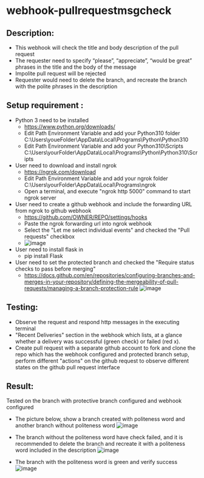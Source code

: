 # webhook-pullrequestmsgcheck

## Description:
   - This webhook will check the title and body description of the pull request
   - The requester need to specify “please”, “appreciate”, “would be great” phrases in the title and the body of the message
   - Impolite pull request will be rejected
   - Requester would need to delete the branch, and recreate the branch with the polite phrases in the  description

## Setup requirement :
   - Python 3 need to be installed 
       *  https://www.python.org/downloads/
       *  Edit Path Environment Variable and add your Python310 folder  C:\Users\youeFolder\AppData\Local\Programs\Python\Python310
       *  Edit Path Environment Variable and add your Python310\Scripts   C:\Users\yourFolder\AppData\Local\Programs\Python\Python310\Scripts
   - User need to download and install ngrok
       *  https://ngrok.com/download
       *  Edit Path Environment Variable and add your ngrok folder C:\Users\yourFolder\AppData\Local\Programs\ngrok
       *  Open a terminal, and execute "ngrok http 5000" command to start ngrok server
   - User need to create a github webhook and include the forwarding URL from ngrok to github webhook
       *  https://github.com/OWNER/REPO/settings/hooks
       *  Paste the ngrok forwarding url into ngrok webhook
       *  Select the "Let me select individual events" and checked the "Pull requests" checkbox
       *  ![image](https://user-images.githubusercontent.com/22057288/173825603-ad3a46ed-aeb2-40f0-9b3a-f7a4d8a247fd.png)
   - User need to install flask in 
       *   pip install Flask
   - User need to set the protected branch and checked the "Require status checks to pass before merging"
       * https://docs.github.com/en/repositories/configuring-branches-and-merges-in-your-repository/defining-the-mergeability-of-pull-requests/managing-a-branch-protection-rule
![image](https://user-images.githubusercontent.com/22057288/173727304-51c845a4-9c26-47b5-92ed-de8880af4feb.png)

## Testing:
   - Observe the request and respond http messages in the executing terminal
   - "Recent Deliveries" section in the webhook which lists, at a glance whether a delivery was successful (green check) or failed (red x).
   - Create pull request with a separate github account to fork and clone the repo which has the webhook configured and protected branch setup, perform different "actions" on the  github request to observe different states on the github pull request interface
  
## Result:
  Tested on the branch with protective branch configured and webhook configured
  - The picture below, show a branch created with politeness word and another branch without politeness word 
  ![image](https://user-images.githubusercontent.com/22057288/173721663-9f624d11-e86e-43bd-a6e6-2d12922f731e.png)
  
  - The branch without the politeness word have check failed, and it is recommended to delete the branch and recreate it with a politeness word included in the description
  ![image](https://user-images.githubusercontent.com/22057288/173722287-dc08aede-bb52-4867-a10d-f71dc77d49cf.png)
  
  - The branch with the politeness word is green and verify success
  ![image](https://user-images.githubusercontent.com/22057288/173722883-1a0ddf12-86af-48f6-b306-1fba93d8ed6e.png)

  
